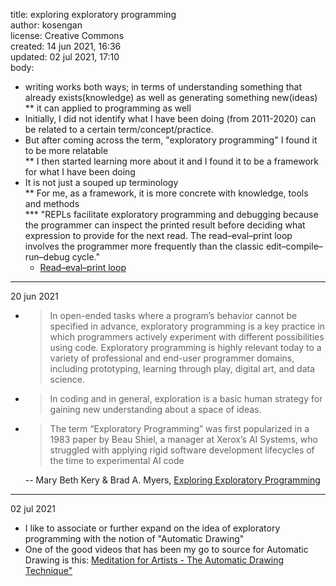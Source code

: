 title: exploring exploratory programming <br>
author: kosengan <br>
license: Creative Commons <br>
created: 14 jun 2021, 16:36 <br>
updated: 02 jul 2021, 17:10 <br>
body:
* writing works both ways; in terms of understanding something that already exists(knowledge) as well as generating something new(ideas)
<br>** it can applied to programming as well
* Initially, I did not identify what I have been doing (from 2011-2020) can be related to a certain term/concept/practice.
* But after coming across the term, "exploratory programming" I found it to be more relatable
<br>** I then started learning more about it and I found it to be a framework for what I have been doing
* It is not just a souped up terminology
<br>** For me, as a framework, it is more concrete with knowledge, tools and methods
<br>*** "REPLs facilitate exploratory programming and debugging because the programmer 
    can inspect the printed result before deciding what expression to provide for the next read. 
    The read–eval–print loop involves the programmer more frequently than the classic edit–compile–run–debug cycle." 
    - <a href="https://en.wikipedia.org/wiki/Read%E2%80%93eval%E2%80%93print_loop">Read–eval–print loop</a>
------
20 jun 2021
* > In open-ended tasks where a program’s behavior
cannot be specified in advance, exploratory programming is a key
practice in which programmers actively experiment with different possibilities using code. Exploratory programming is highly
relevant today to a variety of professional and end-user programmer domains, including prototyping, learning through play,
digital art, and data science. 
* > In coding and in general, exploration is a basic human strategy
for gaining new understanding about a space of ideas.
* > The term “Exploratory Programming” was first popularized
in a 1983 paper by Beau Shiel, a manager at Xerox’s AI
Systems, who struggled with applying rigid software
development lifecycles of the time to experimental AI code

    -- Mary Beth Kery & Brad A. Myers, <a href="http://www.cs.cmu.edu/~NatProg/papers/p025-kery-vlhcc2017exp-prog.pdf">Exploring Exploratory Programming</a>

------

02 jul 2021

- I like to associate or further expand on the idea of exploratory programming with the notion of "Automatic Drawing"
- One of the good videos that has been my go to source for Automatic Drawing is this: <a href="https://www.youtube.com/watch?v=MJYGFwGhHnA">Meditation for Artists - The Automatic Drawing Technique"</a>
